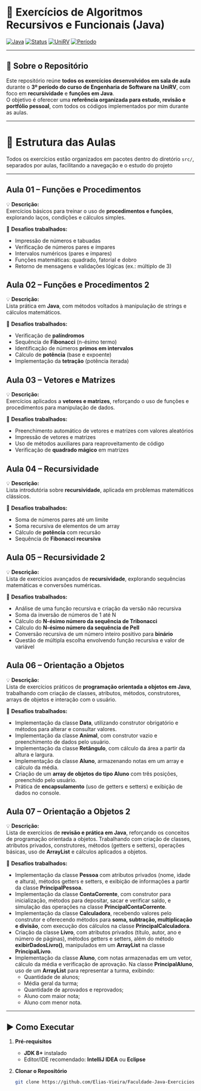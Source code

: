 # 📘 Exercícios de Algoritmos Recursivos e Funcionais (Java)

[![Java](https://img.shields.io/badge/Java-8%2B-informational)]()
[![Status](https://img.shields.io/badge/status-ativo-success)]()
[![UniRV](https://img.shields.io/badge/curso-Engenharia%20de%20Software-blue)]()
[![Período](https://img.shields.io/badge/Período-3%C2%BA%20período-yellowgreen)]()

---

## 📝 Sobre o Repositório

Este repositório reúne **todos os exercícios desenvolvidos em sala de aula** durante o **3º período do curso de Engenharia de Software na UniRV**, com foco em **recursividade** e **funções em Java**.  
O objetivo é oferecer uma **referência organizada para estudo, revisão e portfólio pessoal**, com todos os códigos implementados por mim durante as aulas.

---

# 📂 Estrutura das Aulas

Todos os exercícios estão organizados em pacotes dentro do diretório `src/`, separados por aulas, facilitando a navegação e o estudo do projeto

---

## Aula 01 – Funções e Procedimentos
💡 **Descrição:**  
Exercícios básicos para treinar o uso de **procedimentos e funções**, explorando laços, condições e cálculos simples.

🎯 **Desafios trabalhados:**
- Impressão de números e tabuadas
- Verificação de números pares e ímpares
- Intervalos numéricos (pares e ímpares)
- Funções matemáticas: quadrado, fatorial e dobro
- Retorno de mensagens e validações lógicas (ex.: múltiplo de 3)


## Aula 02 – Funções e Procedimentos 2
💡 **Descrição:**  
Lista prática em **Java**, com métodos voltados à manipulação de strings e cálculos matemáticos.

🎯 **Desafios trabalhados:**
- Verificação de **palíndromos**
- Sequência de **Fibonacci** (n-ésimo termo)
- Identificação de números **primos em intervalos**
- Cálculo de **potência** (base e expoente)
- Implementação da **tetração** (potência iterada)


## Aula 03 – Vetores e Matrizes
💡 **Descrição:**  
Exercícios aplicados a **vetores e matrizes**, reforçando o uso de funções e procedimentos para manipulação de dados.

🎯 **Desafios trabalhados:**
- Preenchimento automático de vetores e matrizes com valores aleatórios
- Impressão de vetores e matrizes
- Uso de métodos auxiliares para reaproveitamento de código
- Verificação de **quadrado mágico** em matrizes


## Aula 04 – Recursividade
💡 **Descrição:**  
Lista introdutória sobre **recursividade**, aplicada em problemas matemáticos clássicos.

🎯 **Desafios trabalhados:**
- Soma de números pares até um limite
- Soma recursiva de elementos de um array
- Cálculo de **potência** com recursão
- Sequência de **Fibonacci recursiva**


## Aula 05 – Recursividade 2
💡 **Descrição:**  
Lista de exercícios avançados de **recursividade**, explorando sequências matemáticas e conversões numéricas.

🎯 **Desafios trabalhados:**
- Análise de uma função recursiva e criação da versão não recursiva
- Soma da inversão de números de 1 até N
- Cálculo do **N-ésimo número da sequência de Tribonacci**
- Cálculo do **N-ésimo número da sequência de Pell**
- Conversão recursiva de um número inteiro positivo para **binário**
- Questão de múltipla escolha envolvendo função recursiva e valor de variável


## Aula 06 – Orientação a Objetos
💡 **Descrição:**  
Lista de exercícios práticos de **programação orientada a objetos em Java**, trabalhando com criação de classes, atributos, métodos, construtores, arrays de objetos e interação com o usuário.

🎯 **Desafios trabalhados:**
- Implementação da classe **Data**, utilizando construtor obrigatório e métodos para alterar e consultar valores.
- Implementação da classe **Animal**, com construtor vazio e preenchimento de dados pelo usuário.
- Implementação da classe **Retângulo**, com cálculo da área a partir da altura e largura.
- Implementação da classe **Aluno**, armazenando notas em um array e cálculo da média.
- Criação de um **array de objetos do tipo Aluno** com três posições, preenchido pelo usuário.
- Prática de **encapsulamento** (uso de getters e setters) e exibição de dados no console.


## Aula 07 – Orientação a Objetos 2
💡 **Descrição:**  
Lista de exercícios de **revisão e prática em Java**, reforçando os conceitos de programação orientada a objetos. Trabalhando com criação de classes, atributos privados, construtores, métodos (getters e setters), operações básicas, uso de **ArrayList** e cálculos aplicados a objetos.

🎯 **Desafios trabalhados:**
- Implementação da classe **Pessoa** com atributos privados (nome, idade e altura), métodos getters e setters, e exibição de informações a partir da classe **PrincipalPessoa**.
- Implementação da classe **ContaCorrente**, com construtor para inicialização, métodos para depositar, sacar e verificar saldo, e simulação das operações na classe **PrincipalContaCorrente**.
- Implementação da classe **Calculadora**, recebendo valores pelo construtor e oferecendo métodos para **soma, subtração, multiplicação e divisão**, com execução dos cálculos na classe **PrincipalCalculadora**.
- Criação da classe **Livro**, com atributos privados (título, autor, ano e número de páginas), métodos getters e setters, além do método **exibirDadosLivro()**, manipulados em um **ArrayList** na classe **PrincipalLivro**.
- Implementação da classe **Aluno**, com notas armazenadas em um vetor, cálculo da média e verificação de aprovação. Na classe **PrincipalAluno**, uso de um **ArrayList** para representar a turma, exibindo:
   - Quantidade de alunos;
   - Média geral da turma;
   - Quantidade de aprovados e reprovados;
   - Aluno com maior nota;
   - Aluno com menor nota.



---

## ▶️ Como Executar

1. **Pré-requisitos**
    - **JDK 8+** instalado
    - Editor/IDE recomendado: **IntelliJ IDEA** ou **Eclipse**

2. **Clonar o Repositório**
   ```bash
   git clone https://github.com/Elias-Vieira/Faculdade-Java-Exercicios.git